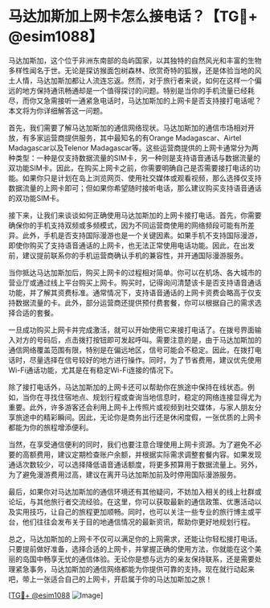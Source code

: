 # 马达加斯加上网卡怎么接电话？【TG💪+ @esim1088】

马达加斯加，这个位于非洲东南部的岛屿国家，以其独特的自然风光和丰富的生物多样性闻名于世。无论是探访猴面包树森林、欣赏奇特的狐猴，还是体验当地的风土人情，马达加斯加都让人流连忘返。然而，对于旅行者来说，如何在这样一个偏远的地方保持通讯畅通却是一个值得探讨的问题。特别是当你的手机流量已经耗尽，而你又急需接听一通紧急电话时，马达加斯加的上网卡是否支持接打电话呢？本文将为你详细解答这一问题。

首先，我们需要了解马达加斯加的通信网络现状。马达加斯加的通信市场相对开放，有多家运营商提供服务，其中最知名的有Orange Madagascar、Airtel Madagascar以及Telenor Madagascar等。这些运营商提供的上网卡通常分为两种类型：一种是仅支持数据流量的SIM卡，另一种则是支持语音通话与数据流量的双功能SIM卡。因此，在购买上网卡之前，你需要明确自己是否需要接打电话的功能。如果你只是计划在岛上浏览网页、使用社交媒体或观看视频，那么选择仅支持数据流量的上网卡即可；但如果你希望随时接听电话，那么建议购买支持语音通话的双功能SIM卡。

接下来，让我们来谈谈如何正确使用马达加斯加的上网卡接打电话。首先，你需要确保你的手机支持双频或多频模式，因为不同运营商使用的网络频段可能有所差异。此外，手机是否支持国际漫游也是一个关键因素。如果手机不支持国际漫游，即使你购买了支持语音通话的上网卡，也无法正常使用电话功能。因此，在出发前，建议提前联系你的手机运营商确认手机的兼容性，并开通国际漫游服务。

当你抵达马达加斯加后，购买上网卡的过程相对简单。你可以在机场、各大城市的营业厅或通过线上平台购买上网卡。购买时，记得询问清楚该卡是否支持语音通话功能，并了解其资费标准。通常情况下，支持语音通话的上网卡资费会略高于仅支持数据流量的卡。此外，部分运营商还提供预付费套餐，你可以根据自己的需求选择合适的套餐。

一旦成功购买上网卡并完成激活，就可以开始使用它来接打电话了。在拨号界面输入对方的号码后，点击拨打按钮即可发起呼叫。需要注意的是，由于马达加斯加的通信网络覆盖范围有限，特别是在偏远地区，信号可能会不稳定。因此，在拨打电话时，尽量选择在信号较好的地方进行操作。同时，为了节省费用，建议优先使用Wi-Fi通话功能，尤其是在有稳定Wi-Fi连接的情况下。

除了接打电话外，马达加斯加的上网卡还可以帮助你在旅途中保持在线状态。例如，当你在寻找住宿地点、规划行程或查询当地信息时，稳定的网络连接显得尤为重要。此外，许多游客还会利用上网卡上传照片或视频到社交媒体，与家人朋友分享旅途中的精彩瞬间。因此，无论你是商务出行还是休闲度假，一张优质的上网卡都能为你的旅程增添便利。

当然，在享受通信便利的同时，我们也要注意合理使用上网卡资源。为了避免不必要的高额费用，建议定期检查账户余额，并根据实际需求调整套餐内容。如果发现通话次数较少，可以选择降低语音通话额度，将更多预算用于数据流量上。另外，为了避免漫游费用过高，建议在离开马达加斯加前及时停用国际漫游服务。

最后，如果你对马达加斯加的通信环境还有其他疑问，不妨加入相关的线上社群或论坛，与其他旅行者交流经验。在这里，你可以获取最新的通信政策、优惠活动以及实用技巧，让自己的旅程更加顺畅。同时，也可以关注一些专业的旅行博主或平台，他们往往会发布关于目的地通信情况的最新资讯，帮助你更好地规划行程。

总之，马达加斯加的上网卡不仅可以满足你的上网需求，还能让你轻松接打电话。只要提前做好准备，选择合适的上网卡，并掌握正确的使用方法，你就能在这个美丽的岛国中畅享无忧的通信体验。无论你是想与远方的亲友保持联系，还是需要处理紧急事务，马达加斯加的通信网络都能为你提供可靠的支持。现在就行动起来吧，带上一张适合自己的上网卡，开启属于你的马达加斯加之旅！

[[TG💪+ @esim1088](https://t.me/s/esim1088) ![Image](https://i.postimg.cc/4NQfJmqS/Snipaste-2025-05-13-00-14-12.png)]